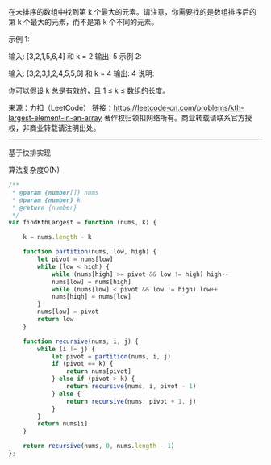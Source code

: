 在未排序的数组中找到第 k 个最大的元素。请注意，你需要找的是数组排序后的第 k 个最大的元素，而不是第 k 个不同的元素。

示例 1:

输入: [3,2,1,5,6,4] 和 k = 2
输出: 5
示例 2:

输入: [3,2,3,1,2,4,5,5,6] 和 k = 4
输出: 4
说明:

你可以假设 k 总是有效的，且 1 ≤ k ≤ 数组的长度。

来源：力扣（LeetCode）
链接：https://leetcode-cn.com/problems/kth-largest-element-in-an-array
著作权归领扣网络所有。商业转载请联系官方授权，非商业转载请注明出处。

----

基于快排实现

算法复杂度O(N)

```javascript
/**
 * @param {number[]} nums
 * @param {number} k
 * @return {number}
 */
var findKthLargest = function (nums, k) {

    k = nums.length - k

    function partition(nums, low, high) {
        let pivot = nums[low]
        while (low < high) {
            while (nums[high] >= pivot && low != high) high--
            nums[low] = nums[high]
            while (nums[low] < pivot && low != high) low++
            nums[high] = nums[low]
        }
        nums[low] = pivot
        return low
    }

    function recursive(nums, i, j) {
        while (i != j) {
            let pivot = partition(nums, i, j)
            if (pivot == k) {
                return nums[pivot]
            } else if (pivot > k) {
                return recursive(nums, i, pivot - 1)
            } else {
                return recursive(nums, pivot + 1, j)
            }
        }
        return nums[i]
    }

    return recursive(nums, 0, nums.length - 1)
};
```